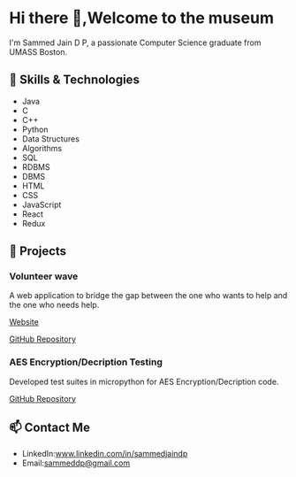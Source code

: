 # Hi there 👋,Welcome to the museum
I'm Sammed Jain D P, a passionate Computer Science graduate from UMASS Boston.

## 🔧 Skills & Technologies

- Java
- C
- C++
- Python
- Data Structures
- Algorithms
- SQL
- RDBMS
- DBMS
- HTML
- CSS
- JavaScript
- React
- Redux


## 🚀 Projects

### Volunteer wave
A web application to bridge the gap between the one who wants to help and the one who needs help.

[Website](https://sammedjaindp.github.io/VolunteerWaveCode/) 

[GitHub Repository](https://github.com/SammedJainDP/VolunteerWaveCode.git)

### AES Encryption/Decription Testing
Developed test suites in micropython for AES Encryption/Decription code.

[GitHub Repository](https://github.com/SammedJainDP/project5b.git)

## 📫 Contact Me

- LinkedIn:www.linkedin.com/in/sammedjaindp
- Email:sammeddp@gmail.com
